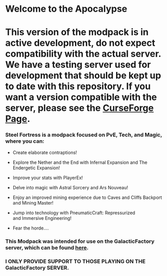 # Welcome to the Apocalypse

# **This version of the modpack is in active development, do not expect compatibility with the actual server. We have a testing server used for development that should be kept up to date with this repository. If you want a version compatible with the server, please see the [CurseForge Page](https://www.curseforge.com/minecraft/modpacks/steel-fortress).**

### Steel Fortress is a modpack focused on PvE, Tech, and Magic, where you can:
* Create elaborate contraptions! 

* Explore the Nether and the End with Infernal Expansion and The Endergetic Expansion! 

* Improve your stats with PlayerEx! 

* Delve into magic with Astral Sorcery and Ars Nouveau! 

* Enjoy an improved mining experience due to Caves and Cliffs Backport and Mining Master! 

* Jump into technology with PneumaticCraft: Repressurized and Immersive Engineering! 

* Fear the horde.... 
 

### This Modpack was intended for use on the GalacticFactory server, which can be found [here](https://discord.com/invite/SSUBDAkKdP).
### I ONLY PROVIDE SUPPORT TO THOSE PLAYING ON THE **GalacticFactory** SERVER.
